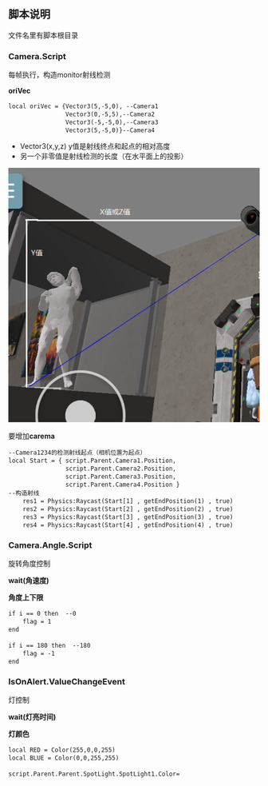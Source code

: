 ## 脚本说明

文件名里有脚本根目录









### Camera.Script

每帧执行，构造monitor射线检测

**oriVec**

```
local oriVec = {Vector3(5,-5,0), --Camera1
				Vector3(0,-5,5),--Camera2
				Vector3(-5,-5,0),--Camera3
				Vector3(5,-5,0)}--Camera4
```

+ Vector3(x,y,z) y值是射线终点和起点的相对高度
+ 另一个非零值是射线检测的长度（在水平面上的投影）

![图片](https://github.com/Domotono/2020LLS_GameJam/blob/master/code_learn/%24TB_7%5DXL_FRUH24WM%7B%604Y%400.png)







要增加**carema**

```
--Camera1234的检测射线起点（相机位置为起点）
local Start = { script.Parent.Camera1.Position,
				script.Parent.Camera2.Position,
				script.Parent.Camera3.Position,
				script.Parent.Camera4.Position } 
--构造射线
	res1 = Physics:Raycast(Start[1] , getEndPosition(1) , true)
	res2 = Physics:Raycast(Start[2] , getEndPosition(2) , true)
	res3 = Physics:Raycast(Start[3] , getEndPosition(3) , true)
	res4 = Physics:Raycast(Start[4] , getEndPosition(4) , true)

```













### Camera.Angle.Script

旋转角度控制

**wait(角速度)**

**角度上下限**

```
if i == 0 then  --0
	flag = 1 
end
		
if i == 180 then  --180
	flag = -1 
end
```













### IsOnAlert.ValueChangeEvent

灯控制

**wait(灯亮时间)**

**灯颜色**

```
local RED = Color(255,0,0,255)
local BLUE = Color(0,0,255,255)

script.Parent.Parent.SpotLight.SpotLight1.Color=
```


